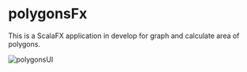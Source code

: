 # polygonsFx

This is a ScalaFX application in develop for graph and calculate area of polygons.

![polygonsUI](https://user-images.githubusercontent.com/37168655/191072645-a42ac584-d6ec-463c-9b51-ce2e0bb57b6c.png)